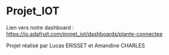 # Projet_IOT

Lien vers notre dashboard : https://io.adafruit.com/projet_iot/dashboards/plante-connectee

Projet réalisé par Lucas ERISSET et Amandine CHARLES
